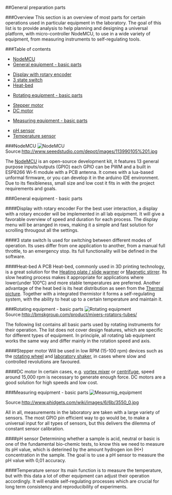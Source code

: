 ##General preparation parts

###Overview
This section is an overview of most parts for certain operations used in particular equipment in the laboratory. The goal of this list is to provide analysis to help planning and designing a universal platform, with micro-controller NodeMCU, to use in a wide variety of equipment, from measuring instruments to self-regulating tools.

###Table of contents

- [NodeMCU](#NodeMCU)
- [General equipment - basic parts](#General_parts)
 * [Display with rotary encoder](#Display)
 * [3 state switch](#Switch)
 * [Heat-bed](#Heat_bed)
- [Rotating equipment - basic parts](#Rotating_parts)
 * [Stepper motor](#Stepper)
 * [DC motor](#DC)
- [Measuring equipment - basic parts](#Measuring_parts)
 * [pH sensor](#PH)
 * [Temperature sensor](#temp)


###NodeMCU <a id="NodeMCU"></a>
![NodeMCU](http://www.seeedstudio.com/depot/images/113990105%201.jpg)
Source:http://www.seeedstudio.com/depot/images/113990105%201.jpg

The [NodeMCU](http://frightanic.com/iot/comparison-of-esp8266-nodemcu-development-boards/#v2) is an open-source development kit, it features 13 general purpose inputs/outputs (GPIO) each GPIO can be PWM and a built in ESP8266 Wi-fi module with a PCB antenna. It comes with a lua-based unformal firmware, or you can develop it in the arduino IDE environment. Due to its flexibleness, small size and low cost it fits in with the project requirements and goals.

###General equipment - basic parts <a id="General_parts"></a>

####Display with rotary encoder <a id="Display"></a>
For the best user interaction, a display with a rotary encoder will be implemented in all lab equipment. It will give a favorable overview of speed and duration for each process. The display menu will be arranged in rows, making it a simple and fast solution for scrolling througout all the settings.

####3 state switch <a id="Switch"></a>
Is used for switching between different modes of operation. Its uses differ from one application to another, from a manual full throttle, to an emergency stop. Its full functionality will be defined in the software.

####Heat-bed <a id="Heat_bed"></a>
A PCB Heat-bed, commonly used in 3D printing technology, is a great solution for the [Heating plate / slide warmer](https://github.com/symbiolab/bio-labware/blob/master/010_general_preparation.md#heat-plate) or  [Magnetic stirrer](https://github.com/symbiolab/bio-labware/blob/master/010_general_preparation.md#Magnetic-stirrer). Its slow heating process makes it appropriate for applications where lower(under 100°C) and more stable temperatures are preferred. Another advantage of the heat bed is its heat distribution as seen from the [Thermal picture](http://blog.brixandersen.dk/wp-content/uploads/IR003957.jpg). Together with a integrated thermistor it forms a self-regulating system, with the ability to heat up to a certain temperature and maintain it.


###Rotating equipment - basic parts <a id="Rotating_parts"></a>
![Rotating equipment](https://cloud.githubusercontent.com/assets/17159617/14168954/5cd9aafc-f725-11e5-80ed-7af6616375b1.jpg)
Source:http://bmskgroup.com/product/mixers-rotators-tubes/

The following list contains all basic parts used by rotating instruments for their operation. The list does not cover design features, which are specific for different types of equipment. In principle, all rotating lab equipment works the same way and differ mainly in the rotation speed and axis. 

####Stepper motor <a id="Stepper"></a>
Will be used in low RPM (15-100 rpm) devices such as the [rotating wheel](https://github.com/symbiolab/bio-labware/blob/master/010_general_preparation.md#rotation-wheel) and [laboratory shaker](https://github.com/symbiolab/bio-labware/blob/master/010_general_preparation.md#shaker), in cases where slow and controlled revolutions are favoured.

####DC motor <a id="DC"></a>
In certain cases, e.g. [vortex mixer](https://github.com/symbiolab/bio-labware/blob/master/010_general_preparation.md#Vortex-mixer) or [centrifuge](https://github.com/symbiolab/bio-labware/blob/master/010_general_preparation.md#Centrifuge), speed around 15,000 rpm is necessary to generate enough force.  DC motors are a good solution for high speeds and low cost.


###Measuring equipment - basic parts <a id="Measuring_parts"></a>
![Measurnig_equipment](http://www.phidgets.com/wiki/images/6/6b/3550_0.jpg)

Source:http://www.phidgets.com/wiki/images/6/6b/3550_0.jpg

All in all, measurements in the laboratory are taken with a large variety of sensors. The most GPIO pin efficient way to go would be, to make a universal input for all types of sensors, but this delivers the dilemma of constant sensor calibration.

####pH sensor <a id="PH"></a>
Determining whether a sample is acid, neutral or basic is one of the fundamental bio-chemic tests, to know this we need to measure its pH value, which is deterined by the amount hydrogen ion (H+) concentration in the sample. The goal is to use a pH sensor to measure the pH value with 0,01 accuracy.

####Temperature sensor <a id="temp"></a>
Its main function is to measure the temperature, but with this data a lot of other equipment can adjust their operation accordingly. It will enable self-regulating processes which are crucial for long term consistency and reproducibility of experiments.
